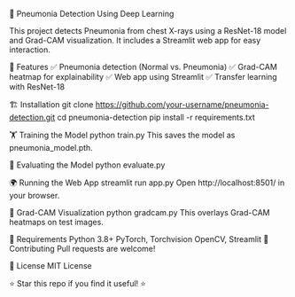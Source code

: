 🚀 Pneumonia Detection Using Deep Learning

This project detects Pneumonia from chest X-rays using a ResNet-18 model and Grad-CAM visualization. It includes a Streamlit web app for easy interaction.

📌 Features
✅ Pneumonia detection (Normal vs. Pneumonia)
✅ Grad-CAM heatmap for explainability
✅ Web app using Streamlit
✅ Transfer learning with ResNet-18

🏗️ Installation
git clone https://github.com/your-username/pneumonia-detection.git
cd pneumonia-detection
pip install -r requirements.txt

🏋️ Training the Model
python train.py
This saves the model as pneumonia_model.pth.

🎯 Evaluating the Model
python evaluate.py

🌍 Running the Web App
streamlit run app.py
Open http://localhost:8501/ in your browser.

🔬 Grad-CAM Visualization
python gradcam.py
This overlays Grad-CAM heatmaps on test images.

📜 Requirements
Python 3.8+
PyTorch, Torchvision
OpenCV, Streamlit
🤝 Contributing
Pull requests are welcome!

📜 License
MIT License

⭐ Star this repo if you find it useful! ⭐

